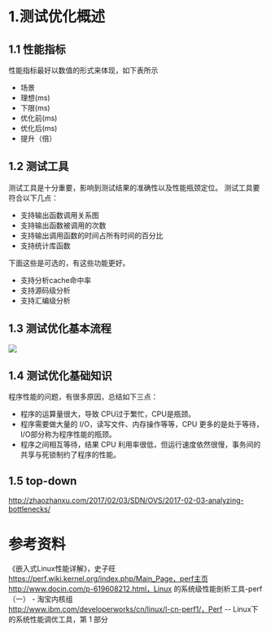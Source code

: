 
# 1.测试优化概述 #
## 1.1 性能指标 ##

性能指标最好以数值的形式来体现，如下表所示
- 场景
- 理想(ms)
- 下限(ms)
- 优化前(ms)
- 优化后(ms)
- 提升（倍）

## 1.2 测试工具 ##
测试工具是十分重要，影响到测试结果的准确性以及性能瓶颈定位。
测试工具要符合以下几点：

- 支持输出函数调用关系图
- 支持输出函数被调用的次数
- 支持输出调用函数的时间占所有时间的百分比
- 支持统计库函数

下面这些是可选的，有这些功能更好。

- 支持分析cache命中率
- 支持源码级分析
- 支持汇编级分析

## 1.3 测试优化基本流程 ##

![](/kvm_blog/files/perf/perf_flow.png)

## 1.4 测试优化基础知识 ##
程序性能的问题，有很多原因，总结如下三点：

- 程序的运算量很大，导致 CPU过于繁忙，CPU是瓶颈。
- 程序需要做大量的 I/O，读写文件、内存操作等等，CPU 更多的是处于等待，I/O部分称为程序性能的瓶颈。
- 程序之间相互等待，结果 CPU 利用率很低，但运行速度依然很慢，事务间的共享与死锁制约了程序的性能。

## 1.5 top-down ##
http://zhaozhanxu.com/2017/02/03/SDN/OVS/2017-02-03-analyzing-bottlenecks/

# 参考资料 #

《嵌入式Linux性能详解》，史子旺  
https://perf.wiki.kernel.org/index.php/Main_Page，perf主页  
http://www.docin.com/p-619608212.html，Linux 的系统级性能剖析工具-perf （一） - 淘宝内核组  
http://www.ibm.com/developerworks/cn/linux/l-cn-perf1/，Perf -- Linux下的系统性能调优工具，第 1 部分  